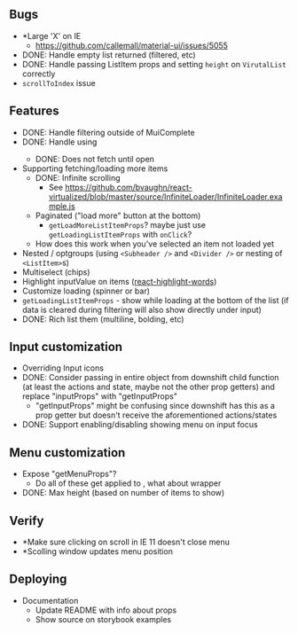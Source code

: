 ##  Bugs
  - *Large 'X' on IE
    - https://github.com/callemall/material-ui/issues/5055
  - DONE: Handle empty list returned (filtered, etc)
  - DONE: Handle passing ListItem props and setting `height` on `VirutalList` correctly
  - `scrollToIndex` issue

## Features
  - DONE: Handle filtering outside of MuiComplete
  - DONE: Handle using <Fetch />
    - DONE: Does not fetch until open
  - Supporting fetching/loading more items
      - DONE: Infinite scrolling
        - See https://github.com/bvaughn/react-virtualized/blob/master/source/InfiniteLoader/InfiniteLoader.example.js
      - Paginated ("load more" button at the bottom)
        - `getLoadMoreListItemProps`? maybe just use `getLoadingListItemProps` with `onClick`?
      - How does this work when you've selected an item not loaded yet
  - Nested / optgroups (using `<Subheader />` and `<Divider />` or nesting of `<ListItem>`s)
  - Multiselect (chips)
  - Highlight inputValue on items ([react-highlight-words](https://github.com/bvaughn/react-highlight-words))
  - Customize loading (spinner or bar)
  - `getLoadingListItemProps` - show while loading at the bottom of the list (if data is cleared during filtering will also show directly under input)
  - DONE: Rich list them (multiline, bolding, etc)

## Input customization
  - Overriding Input icons
  - DONE: Consider passing in entire object from downshift child function (at least the actions and state, maybe not the other prop getters) and replace "inputProps" with "getInputProps"
    - "getInputProps" might be confusing since downshift has this as a prop getter but doesn't receive the aforementioned actions/states
  - DONE: Support enabling/disabling showing menu on input focus

##  Menu customization
  - Expose "getMenuProps"?
    - Do all of these get applied to <VirtualList>, what about <Paper /> wrapper
  - DONE: Max height (based on number of items to show)

## Verify
  - *Make sure clicking on scroll in IE 11 doesn't close menu
  - *Scolling window updates menu position

## Deploying
  - Documentation
    - Update README with info about props
    - Show source on storybook examples